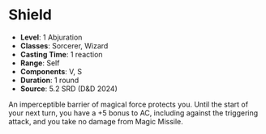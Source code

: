 # Shield

- **Level**: 1 Abjuration
- **Classes**: Sorcerer, Wizard
- **Casting Time**: 1 reaction
- **Range**: Self
- **Components**: V, S
- **Duration**: 1 round
- **Source**: 5.2 SRD (D&D 2024)

An imperceptible barrier of magical force protects you. Until the start of your next turn, you have a +5 bonus to AC, including against the triggering attack, and you take no damage from Magic Missile.

